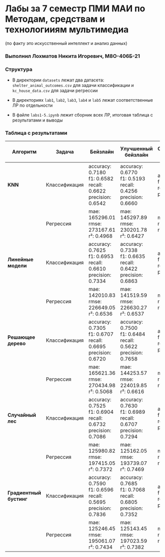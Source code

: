 # Лабы за 7 семестр ПМИ МАИ по Методам, средствам и технологииям мультимедиа

(по факту это искусственный интеллект и анализ данных)

### **Выполнил Лохматов Никита Игоревич, М8О-406Б-21**

### Структура

- В директории `datasets` лежат два датасета: `shelter_animal_outcomes.csv` для задачи классификации и `kc_house_data.csv` для задачи регрессии

- В директориях `lab1`, `lab2`, `lab3`, `lab4` и `lab5` лежат соответственные ЛР по отдельности

- В файле `labs1-5.ipynb` лежит сборник всех ЛР, итоговая таблица с результатами и выводы

### Таблица с результатами

| Алгоритм              | Задача          | Бейзлайн                                                                 | Улучшенный бейзлайн                                                   | Самостоятельная имплементация                                       | Улучшенная самостоятельная имплементация                            |
|------------------------|-----------------|-------------------------------------------------------------------------|----------------------------------------------------------------------|----------------------------------------------------------------------|----------------------------------------------------------------------|
| **KNN**               | Классификация  | accuracy: 0.7180 <br> f1: 0.6582 <br> recall: 0.6622 <br> precision: 0.6542 | accuracy: 0.6770 <br> f1: 0.5193 <br> recall: 0.4256 <br> precision: 0.6660 | accuracy: 0.7320 <br> f1: 0.6736 <br> recall: 0.6744 <br> precision: 0.6727 | accuracy: 0.6795 <br> f1: 0.6016 <br> recall: 0.5902 <br> precision: 0.6134 |
|                        | Регрессия      | mae: 165296.01 <br> rmse: 273167.61 <br> r²: 0.4968                     | mae: 145297.89 <br> rmse: 230201.78 <br> r²: 0.6427                   | mae: 143717.60 <br> rmse: 228580.44 <br> r²: 0.6477                   | mae: 145279.43 <br> rmse: 230197.34 <br> r²: 0.6427                   |
| **Линейные модели**    | Классификация  | accuracy: 0.7625 <br> f1: 0.6953 <br> recall: 0.6610 <br> precision: 0.7334 | accuracy: 0.7338 <br> f1: 0.6635 <br> recall: 0.6422 <br> precision: 0.6863 | accuracy: 0.7060 <br> f1: 0.4674 <br> recall: 0.3146 <br> precision: 0.9085 | accuracy: 0.7570 <br> f1: 0.6920 <br> recall: 0.6659 <br> precision: 0.7203 |
|                        | Регрессия      | mae: 142010.83 <br> rmse: 226649.05 <br> r²: 0.6536                     | mae: 141519.59 <br> rmse: 226630.27 <br> r²: 0.6537                   | mae: 141883.26 <br> rmse: 226499.03 <br> r²: 0.6541                   | mae: 141884.33 <br> rmse: 226502.94 <br> r²: 0.6540                   |
| **Решающее дерево**    | Классификация  | accuracy: 0.7305 <br> f1: 0.6707 <br> recall: 0.6695 <br> precision: 0.6720 | accuracy: 0.7500 <br> f1: 0.6484 <br> recall: 0.5622 <br> precision: 0.7658 | accuracy: 0.7100 <br> f1: 0.4775 <br> recall: 0.3232 <br> precision: 0.9138 | accuracy: 0.7500 <br> f1: 0.6474 <br> recall: 0.5598 <br> precision: 0.7676 |
|                        | Регрессия      | mae: 165621.36 <br> rmse: 270434.98 <br> r²: 0.5068                     | mae: 144253.57 <br> rmse: 224019.85 <br> r²: 0.6616                   | mae: 221864.00 <br> rmse: 362256.06 <br> r²: 0.1151                   | mae: 221864.00 <br> rmse: 362256.06 <br> r²: 0.1151                   |
| **Случайный лес**      | Классификация  | accuracy: 0.7525 <br> f1: 0.6904 <br> recall: 0.6732 <br> precision: 0.7086 | accuracy: 0.7630 <br> f1: 0.6989 <br> recall: 0.6707 <br> precision: 0.7294 | accuracy: 0.7240 <br> f1: 0.6546 <br> recall: 0.6378 <br> precision: 0.6722 | accuracy: 0.7235 <br> f1: 0.6576 <br> recall: 0.6476 <br> precision: 0.6679 |
|                        | Регрессия      | mae: 125980.82 <br> rmse: 197415.05 <br> r²: 0.7372                     | mae: 125162.05 <br> rmse: 193739.07 <br> r²: 0.7469                   | mae: 171256.58 <br> rmse: 280589.84 <br> r²: 0.4691                   | mae: 146040.42 <br> rmse: 250307.33 <br> r²: 0.5775                   |
| **Градиентный бустинг**| Классификация  | accuracy: 0.7590 <br> f1: 0.6596 <br> recall: 0.5695 <br> precision: 0.7836 | accuracy: 0.7685 <br> f1: 0.7068 <br> recall: 0.6805 <br> precision: 0.7352 | accuracy: 0.7550 <br> f1: 0.6418 <br> recall: 0.5354 <br> precision: 0.8011 | accuracy: 0.7715 <br> f1: 0.7102 <br> recall: 0.6829 <br> precision: 0.7398 |
|                        | Регрессия      | mae: 125246.45 <br> rmse: 195061.07 <br> r²: 0.7434                     | mae: 125143.45 <br> rmse: 197023.59 <br> r²: 0.7382                   | mae: 125250.42 <br> rmse: 194972.52 <br> r²: 0.7437                   | mae: 125040.79 <br> rmse: 195862.95 <br> r²: 0.7413                   |
